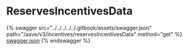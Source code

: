 # ReservesIncentivesData

{% swagger src="../../../../../.gitbook/assets/swagger.json" path="/aave/v3/incentives/reservesIncentivesData" method="get" %}
[swagger.json](../../../../../.gitbook/assets/swagger.json)
{% endswagger %}
